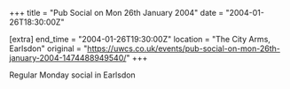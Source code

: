 +++
title = "Pub Social on Mon 26th January 2004"
date = "2004-01-26T18:30:00Z"

[extra]
end_time = "2004-01-26T19:30:00Z"
location = "The City Arms, Earlsdon"
original = "https://uwcs.co.uk/events/pub-social-on-mon-26th-january-2004-1474488949540/"
+++

Regular Monday social in Earlsdon

